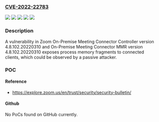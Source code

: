 ### [CVE-2022-22783](https://cve.mitre.org/cgi-bin/cvename.cgi?name=CVE-2022-22783)
![](https://img.shields.io/static/v1?label=Product&message=Zoom%20On-Premise%20Meeting%20Connector%20Controller&color=blue)
![](https://img.shields.io/static/v1?label=Product&message=Zoom%20On-Premise%20Meeting%20Connector%20MMR&color=blue)
![](https://img.shields.io/static/v1?label=Version&message=%3D%204.8.102.2022031%20&color=brighgreen)
![](https://img.shields.io/static/v1?label=Version&message=%3D%204.8.102.20220310%20&color=brighgreen)
![](https://img.shields.io/static/v1?label=Vulnerability&message=Missing%20Initialization%20of%20a%20Variable&color=brighgreen)

### Description

A vulnerability in Zoom On-Premise Meeting Connector Controller version 4.8.102.20220310 and On-Premise Meeting Connector MMR version 4.8.102.20220310 exposes process memory fragments to connected clients, which could be observed by a passive attacker.

### POC

#### Reference
- https://explore.zoom.us/en/trust/security/security-bulletin/

#### Github
No PoCs found on GitHub currently.

